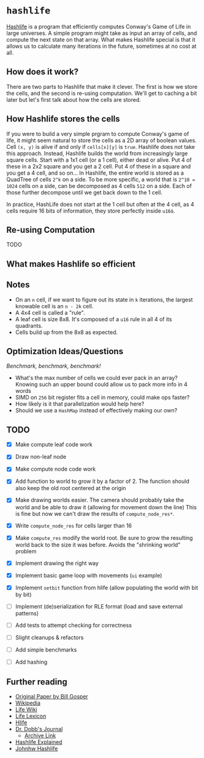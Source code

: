 # `hashlife`

[Hashlife](https://en.wikipedia.org/wiki/Hashlife) is a program that efficiently
computes Conway's Game of Life in large universes. A simple program might take
as input an array of cells, and compute the next state on that array. What makes
Hashlife special is that it allows us to calculate many iterations in the
future, sometimes at no cost at all.

## How does it work?

There are two parts to Hashlife that make it clever. The first is how we store
the cells, and the second is re-using computation. We'll get to caching a bit
later but let's first talk about how the cells are stored.

## How Hashlife stores the cells

If you were to build a very simple prgram to compute Conway's game of life, it
might seem natural to store the cells as a 2D array of boolean values. Cell `(x,
y)` is alive if and only if `cells[x][y]` is `true`. Hashlife does not take this
approach. Instead, Hashlife builds the world from increasingly large square
cells. Start with a 1x1 cell (or a 1 cell), either dead or alive. Put 4 of
these in a 2x2 square and you get a 2 cell. Put 4 of these in a square and you
get a 4 cell, and so on... In Hashlife, the entire world is stored as a QuadTree
of cells `2^k` on a side. To be more specific, a world that is `2^10 = 1024`
cells on a side, can be decomposed as 4 cells `512` on a side. Each of those
further decompose until we get back down to the 1 cell.

In practice, HashLife does not start at the 1 cell but often at the 4 cell, as 4
cells require 16 bits of information, they store perfectly inside `u16`s.

## Re-using Computation

TODO

## What makes Hashlife so efficient

## Notes

- On an `n` cell, if we want to figure out its state in `k` iterations, the largest
  knowable cell is an `n - 2k` cell.
- A 4x4 cell is called a "rule".
- A leaf cell is size 8x8. It's composed of a `u16` rule in all 4 of its quadrants.
- Cells build up from the 8x8 as expected.

## Optimization Ideas/Questions

*Benchmark, benchmark, benchmark!*

- What's the max number of cells we could ever pack in an array? Knowing such an
  upper bound could allow us to pack more info in 4 words
- SIMD on `256` bit register fits a cell in memory, could make ops faster?
- How likely is it that parallelization would help here?
- Should we use a `HashMap` instead of effectively making our own?

## TODO

- [x] Make compute leaf code work
- [x] Draw non-leaf node
- [x] Make compute node code work
- [x] Add function to world to grow it by a factor of 2. The function should
      also keep the old root centered at the origin
- [x] Make drawing worlds easier. The camera should probably take the world and
      be able to draw it (allowing for movement down the line)
      This is fine but now we can't draw the results of `compute_node_res*`.
- [x] Write `compute_node_res` for cells larger than 16
- [x] Make `compute_res` modify the world root. Be sure to grow the resulting
      world back to the size it was before. Avoids the "shrinking world" problem
- [x] Implement drawing the right way
- [x] Implement basic game loop with movements (`ui` example)
- [x] Implement `setbit` function from hlife (allow populating the world with bit by bit)
- [ ] Implement (de)serialization for RLE format (load and save external patterns)

- [ ] Add tests to attempt checking for correctness
- [ ] Slight cleanups & refactors
- [ ] Add simple benchmarks

- [ ] Add hashing

## Further reading
- [Original Paper by Bill Gosper](https://usr.lmf.cnrs.fr/~jcf/m1/gol/gosper-84.pdf)
- [Wikipedia](https://en.wikipedia.org/wiki/Hashlife)
- [Life Wiki](https://conwaylife.com/wiki/HashLife#cite_note-trokicki20060401-3)
- [Life Lexicon](https://conwaylife.com/ref/lexicon/lex_h.htm#hashlife)
- [Hlife](https://tomas.rokicki.com/hlife/)
- [Dr. Dobb's Journal](http://www.ddj.com/dept/ai/184406478)
    - [Archive Link](https://web.archive.org/web/20120719224016/http://www.drdobbs.com/jvm/an-algorithm-for-compressing-space-and-t/184406478)
- [Hashlife Explained](https://web.archive.org/web/20220131050938/https://jennyhasahat.github.io/hashlife.html)
- [Johnhw Hashlife](https://johnhw.github.io/hashlife/index.md.html)
